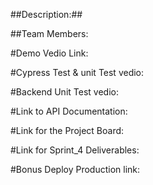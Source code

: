##Description:##


##Team Members:

#Demo Vedio Link:

#Cypress Test & unit Test vedio:

#Backend Unit Test vedio:


#Link to API Documentation:

#Link for the Project Board:

#Link for Sprint_4 Deliverables:

#Bonus Deploy Production link:

